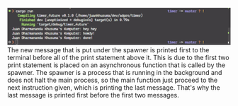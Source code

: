 ![Alt text](1st_experiment.png)
The new message  that is put under the spawner is printed first to the terminal before all of the print statement above it. This is due to the first two print statement is placed on an asynchronous function that is called by the spawner. The spawner is a process that is running in the background and does not halt the main process, so the main function just proceed to the next instruction given, which is printing the last message. That's why the last message is printed first before the first two messages.